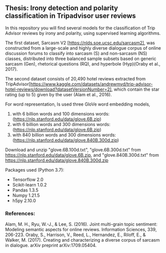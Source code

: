 ## Thesis: Irony detection and polarity classification in Tripadvisor user reviews

In this repository you will find several models for the classification of Trip Advisor reviews by irony and polarity, using supervised learning algorithms.

The first dataset, Sarcasm V2 [https://nlds.soe.ucsc.edu/sarcasm2], was constructed from a large-scale and highly diverse dialogue corpus of online discussion forums to classify into sarcasm (S) and non-sarcasm (NS) classes, distributed into three balanced sample subsets based on generic sarcasm (Gen), rhetorical questions (RQ), and hyperbole (Hyp)(Oraby et al., 2017). 

The second dataset consists of 20,490 hotel reviews extracted from TripAdvisor[https://www.kaggle.com/datasets/andrewmvd/trip-advisor-hotel-reviews/download?datasetVersionNumber=2], which contain the star rating (up to 5) given by the user (Alam et al., 2016).

For word representation, Is used three GloVe word embedding models, 
1. with 6 billion words and 100 dimensions words: (https://nlp.stanford.edu/data/glove.6B.zip)
2. with 6 billion words and 300 dimensions words: (https://nlp.stanford.edu/data/glove.6B.zip)
3. with 840 billion words and 300 dimensions words: (https://nlp.stanford.edu/data/glove.840B.300d.zip)
 
Download and unzip "glove.6B.100d.txt", "glove.6B.300d.txt" from https://nlp.stanford.edu/data/glove.6B.zip, and "glove.840B.300d.txt" from https://nlp.stanford.edu/data/glove.840B.300d.zip

Packages used (Python 3.7):
- Tensorflow 2.0
- Scikit-learn 1.0.2
- Pandas 1.3.5
- Numpy 1.21.5
- h5py 2.10.0

### References:
Alam, M. H., Ryu, W.-J., & Lee, S. (2016). Joint multi-grain topic sentiment: Modeling semantic aspects for online reviews. Information Sciences, 339, 206-223.
Oraby, S., Harrison, V., Reed, L., Hernandez, E., Riloff, E., & Walker, M. (2017). Creating and characterizing a diverse corpus of sarcasm in dialogue. arXiv preprint arXiv:1709.05404.
